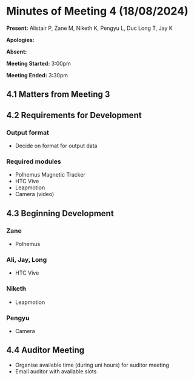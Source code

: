 # Minutes of Meeting 4 (18/08/2024)
**Present:** Alistair P, Zane M, Niketh K, Pengyu L, Duc Long T, Jay K

**Apologies:**

**Absent:**

**Meeting Started:** 3:00pm

**Meeting Ended:** 3:30pm

## 4.1 Matters from Meeting 3

## 4.2 Requirements for Development
### Output format
- Decide on format for output data
### Required modules
- Polhemus Magnetic Tracker
- HTC Vive
- Leapmotion
- Camera (video)

## 4.3 Beginning Development
### Zane
- Polhemus
### Ali, Jay, Long
- HTC Vive
### Niketh
- Leapmotion
### Pengyu
- Camera

## 4.4 Auditor Meeting
- Organise available time (during uni hours) for auditor meeting
- Email auditor with available slots
